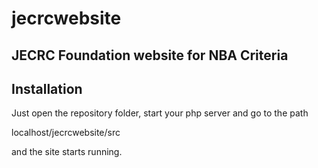 # jecrcwebsite

## JECRC Foundation website for NBA Criteria

## Installation

Just open the repository folder, start your php server and go to the path

localhost/jecrcwebsite/src

and the site starts running.
